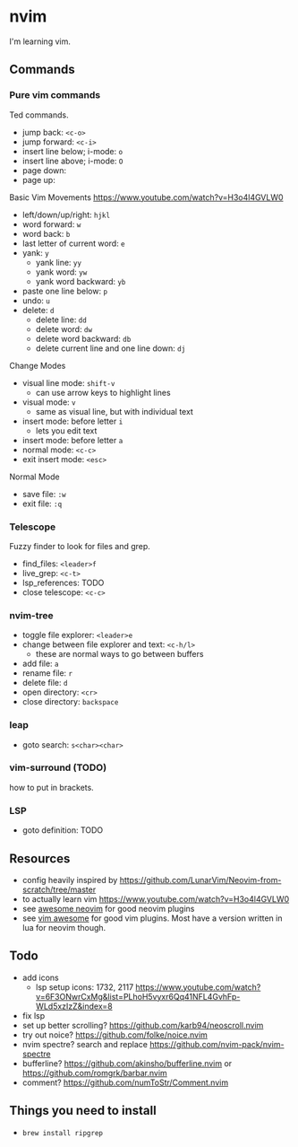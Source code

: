 # nvim
I'm learning vim.

## Commands

### Pure vim commands
Ted commands.
- jump back: `<c-o>`
- jump forward: `<c-i>`
- insert line below; i-mode: `o`
- insert line above; i-mode: `O`
- page down: <c-f>
- page up: <c-b>

Basic Vim Movements https://www.youtube.com/watch?v=H3o4l4GVLW0
- left/down/up/right: `hjkl`
- word forward: `w`
- word back: `b`
- last letter of current word: `e`
- yank: `y`
	- yank line: `yy`
	- yank word: `yw`
	- yank word backward: `yb`
- paste one line below: `p`
- undo: `u`
- delete: `d`
	- delete line: `dd`
	- delete word: `dw`
	- delete word backward: `db`
	- delete current line and one line down: `dj`

Change Modes
- visual line mode: `shift-v`
	- can use arrow keys to highlight lines
- visual mode: `v`
	- same as visual line, but with individual text
- insert mode: before letter `i`
	- lets you edit text
- insert mode: before letter `a`
- normal mode: `<c-c>`
- exit insert mode: `<esc>`

Normal Mode
- save file: `:w`
- exit file: `:q`

### Telescope
Fuzzy finder to look for files and grep.
- find_files: `<leader>f`
- live_grep:  `<c-t>`
- lsp_references: TODO
- close telescope: `<c-c>`

### nvim-tree
- toggle file explorer: `<leader>e`
- change between file explorer and text: `<c-h/l>`
	- these are normal ways to go between buffers
- add file: `a`
- rename file: `r`
- delete file: `d`
- open directory: `<cr>`
- close directory: `backspace`

### leap
- goto search: `s<char><char>`

### vim-surround (TODO)
how to put in brackets.

### LSP
- goto definition: TODO



## Resources
- config heavily inspired by https://github.com/LunarVim/Neovim-from-scratch/tree/master
- to actually learn vim https://www.youtube.com/watch?v=H3o4l4GVLW0
- see [awesome neovim](https://github.com/rockerBOO/awesome-neovim) for good neovim plugins
- see [vim awesome](https://vimawesome.com/) for good vim plugins. Most have a version written in lua for neovim though.


## Todo
- add icons
  - lsp setup icons: 1732, 2117 https://www.youtube.com/watch?v=6F3ONwrCxMg&list=PLhoH5vyxr6Qq41NFL4GvhFp-WLd5xzIzZ&index=8
- fix lsp
- set up better scrolling? https://github.com/karb94/neoscroll.nvim
- try out noice? https://github.com/folke/noice.nvim
- nvim spectre? search and replace https://github.com/nvim-pack/nvim-spectre
- bufferline? https://github.com/akinsho/bufferline.nvim or https://github.com/romgrk/barbar.nvim
- comment? https://github.com/numToStr/Comment.nvim

## Things you need to install
- `brew install ripgrep`




